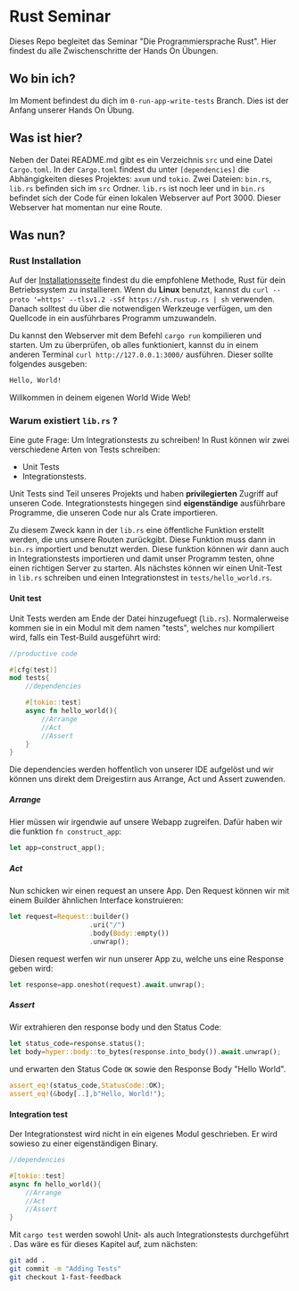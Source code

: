 # Rust Seminar

Dieses Repo begleitet das Seminar "Die Programmiersprache Rust".
Hier findest du alle Zwischenschritte der Hands On Übungen.

## Wo bin ich?

Im Moment befindest du dich im `0-run-app-write-tests` Branch. Dies ist der Anfang unserer Hands On Übung.

## Was ist hier?

Neben der Datei README.md gibt es ein Verzeichnis `src` und eine Datei `Cargo.toml`.
In der `Cargo.toml` findest du unter `[dependencies]` die Abhängigkeiten dieses Projektes: `axum` und `tokio`.
Zwei Dateien: `bin.rs`, `lib.rs` befinden sich im `src` Ordner. `lib.rs` ist noch leer und in `bin.rs` befindet sich der Code für einen lokalen Webserver auf Port 3000. Dieser Webserver hat momentan nur eine Route.

## Was nun?

### Rust Installation

Auf der [Installationsseite](https://www.rust-lang.org/tools/install) findest du die empfohlene Methode, Rust für dein Betriebssystem zu installieren.
Wenn du **Linux** benutzt, kannst du `curl --proto '=https' --tlsv1.2 -sSf https://sh.rustup.rs | sh` verwenden.
Danach solltest du über die notwendigen Werkzeuge verfügen, um den Quellcode in ein ausführbares Programm umzuwandeln.

Du kannst den Webserver mit dem Befehl `cargo run` kompilieren und starten.
Um zu überprüfen, ob alles funktioniert, kannst du in einem anderen Terminal `curl http://127.0.0.1:3000/` ausführen. Dieser sollte folgendes ausgeben:

```bash
Hello, World!
```

Willkommen in deinem eigenen World Wide Web!

### Warum existiert `lib.rs` ?

Eine gute Frage: Um Integrationstests zu schreiben!
In Rust können wir zwei verschiedene Arten von Tests schreiben:

- Unit Tests
- Integrationstests.

Unit Tests sind Teil unseres Projekts und haben **privilegierten** Zugriff auf unseren Code.
Integrationstests hingegen sind **eigenständige** ausführbare Programme, die unseren Code nur als Crate importieren.

Zu diesem Zweck kann in der `lib.rs` eine öffentliche Funktion erstellt werden, die uns unsere Routen zurückgibt.
Diese Funktion muss dann in `bin.rs` importiert und benutzt werden.
Diese funktion können wir dann auch in Integrationstests importieren und damit unser Programm testen, ohne einen richtigen Server zu starten.
Als nächstes können wir einen Unit-Test in `lib.rs` schreiben und einen Integrationstest in `tests/hello_world.rs`.

#### Unit test

Unit Tests werden am Ende der Datei hinzugefuegt (`lib.rs`).
Normalerweise kommen sie in ein Modul mit dem namen "tests", welches nur kompiliert wird, falls ein Test-Build ausgeführt wird:

```rust
//productive code

#[cfg(test)]
mod tests{
    //dependencies

    #[tokio::test]
    async fn hello_world(){
        //Arrange
        //Act
        //Assert
    }
}
```

Die dependencies werden hoffentlich von unserer IDE aufgelöst und wir können uns direkt dem Dreigestirn aus Arrange, Act und Assert zuwenden.

##### Arrange

Hier müssen wir irgendwie auf unsere Webapp zugreifen. Dafür haben wir die funktion `fn construct_app`:

```rust
let app=construct_app();
```

##### Act

Nun schicken wir einen request an unsere App. Den Request können wir mit einem Builder ähnlichen Interface konstruieren:

```rust
let request=Request::builder()
                    .uri("/")
                    .body(Body::empty())
                    .unwrap();
```

Diesen request werfen wir nun unserer App zu, welche uns eine Response geben wird:

```rust
let response=app.oneshot(request).await.unwrap();
```

##### Assert

Wir extrahieren den response body und den Status Code:

```rust
let status_code=response.status();
let body=hyper::body::to_bytes(response.into_body()).await.unwrap();
```

und erwarten den Status Code `OK` sowie den Response Body "Hello World".

```rust
assert_eq!(status_code,StatusCode::OK);
assert_eq!(&body[..],b"Hello, World!");
```

#### Integration test

Der Integrationstest wird nicht in ein eigenes Modul geschrieben. Er wird sowieso zu einer eigenständigen Binary.

```rust
//dependencies

#[tokio::test]
async fn hello_world(){
    //Arrange
    //Act
    //Assert
}
```

Mit `cargo test` werden sowohl Unit- als auch Integrationstests durchgeführt .
Das wäre es für dieses Kapitel auf, zum nächsten:

```bash
git add .
git commit -m "Adding Tests"
git checkout 1-fast-feedback
```
